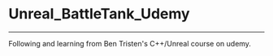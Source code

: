 # Unreal_BattleTank_Udemy

---
Following and learning from Ben Tristen's C++/Unreal course on udemy.
